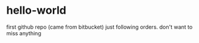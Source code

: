 # hello-world
first github repo (came from bitbucket)
just following orders.  don't want to miss anything
